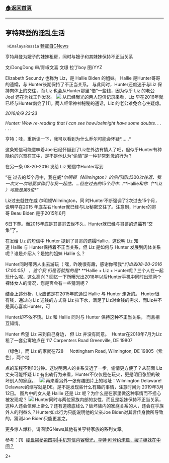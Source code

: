 ###  [:house:返回首頁](https://github.com/ourhimalayas/txt)
---

## 亨特拜登的淫乱生活
` HimalayaRussia` [轉載自GNews](https://gnews.org/zh-hans/528455/)

亨特拜登为嫂子的妹妹租房，同时与嫂子和其妹妹保持不正当关系

文/DongDong   审/青椒文喜 文璟 拉丁boy  图/YYZ

Elizabeth Secundy 也称为 Liz，是 Hallie Biden 的姐妹。 Hallie 是Hunter哥哥的遗孀，与 Hunter长期保持了不正当关系。 与此同时，Hunter还痴迷于与Liz 保持肉体上的交往，而 Liz 也会从Hunter那里“借”一些钱，因为似乎 Liz 的老公Joel 还在为找工作发愁。
![]()![](https://gnews-media-offload.s3.amazonaws.com/wp-content/uploads/2020/11/04160046/0661F3AE-D17B-44B8-85FF-8FD04BABA65E.jpeg)
从已经曝光的两人短信记录来看，Liz 早在2016年就已经与Hunter幽会了[1]。两人经常神神秘秘的通话，Liz 的老公难免会心生疑虑。

*2016/8/9 23:23*

*Hunter: Wow re-reading that I can see how*​*Joel*​*might have some doubts. . . . . .*

亨特：哇，重新读一下，我可以看到为什么乔尔可能会怀疑*……*

这条短信可能意味着Joel已经怀疑到了Liz在外边有情人了吧，但似乎Hunter有种隐约的兴奋在其中，是不是他认为“偷情”是一种非常刺激的行为？

在另一条 08-20-2016 发给 Liz 短信中Hunter写到

“在​ 过去的*15*个月中，我在威*​*尔明顿（*​**Wilmington*​）的*​*旅行超过*300*次往返，我一次又一次地要求你们与我一起住。*…*但在过去的*15*个月中*… ​**Hallie​*和你（*​**Liz​*）可能是第*8*位*​*”

Liz过去就住在威​ 尔明顿​Wilmington，同​ 时Hunter不断强调了2次过去15个月，说明早在2015 年底左右Hunter就已经与Liz秘密交往了。注意到，Hunter的哥哥 Beau Biden 是于2015年6月

6日下葬。而2015年底是其哥哥去世不久，Hunter就已经与哥哥的遗孀有“交集”了。

在发给 Liz 的短信中 Hunter 提到了哥哥的遗孀Hallie，这说明 Liz 知道 Hallie 与 Hunter保持着不正当关系，但 Liz 是如何与 Hunter 发展到肉体关系呢？谁是介绍人？是她的姐妹 Hallie 么？

![]()Hunter同时带两人出去游玩（​ 嘿，昨晚很有趣，感谢你带我*​*们出*​*去*​**08-20-2016 17:00:05*） ，这个我​ 们是否就指的是**​ **Hallie + Liz + Hunter呢？三个人在一起玩什么呢，这么高兴？回忆一下所曝光出2018年以后Hunter手机中同时出现两个裸体女人的情况，您是否会有一些猜测呢？

结合上述分析，Liz应该是在2015年底通过 Hallie 与 Hunter 走近的。 Hunter很有钱，通过向 Liz 送钱的方式将 Liz 拉下水，满足了Liz对金钱的需求，而Liz并不是真心喜欢Hunter，可

Hunter却不依不饶。Liz 和 Hallie 同时与 Hunter 保持这种不正当关系， 而且相互知情。

Hunter 希望 Liz 来到自己身边， 但 Liz 并没有同意。  Hunter在2018年7月为Liz租了一套公寓地点在 117​ Carpenters Road Greenville, DE 19807

（绿色），而 Liz 的家就在728​     Nottingham Road, Wilmington, DE 19805（紫色），两个地​

点的车程不到10分钟。这说明两人的关系又近了一步，偷情更方便了？从前面 Liz 丈夫可能怀疑 Liz 有出轨行为来看，Hunter不仅仅是在玩火，更是明目张胆的破坏别人的家庭。．
![]()![](https://gnews-media-offload.s3.amazonaws.com/wp-content/uploads/2020/11/04160108/image-3.jpeg)
再来看另外一张有趣图片上的地址：Wilmington Delaware!  Delaware的缩写就是DE。是不是发现些什么有趣的事情，注意时间为 2019年3月12日。 图片中的女人是 Hallie 还是 Liz 呢？为什么是在家里做这种事情而不担心被发现呢？
![]()![](https://gnews-media-offload.s3.amazonaws.com/wp-content/uploads/2020/11/04160152/image-4.jpeg)
Hunter同时与两位家族内部的女性，而且是姐妹保持不正当关系，这种人还会信仰上帝么？还有道德底线么？破坏族内的家庭关系的人，还会在乎族外人的利益么？Hunter如此行为只能说明他的父亲Joe Biden对其言传身教所导致的，猜测Joe Biden只能更甚之。

更多惊人爆料，请阅读GNews其他有关亨特家族的系列文章。

参考：[1] ​ [硬](https://gnews.org/zh-hans/516149/)[盘](https://gnews.org/zh-hans/516149/)[揭秘第四期](https://gnews.org/zh-hans/516149/)[|](https://gnews.org/zh-hans/516149/)[手机短信内容曝光，亨特](https://gnews.org/zh-hans/516149/)[·](https://gnews.org/zh-hans/516149/)[拜登](https://gnews.org/zh-hans/516149/)[约](https://gnews.org/zh-hans/516149/)[炮篇，嫂子姐妹在中](https://gnews.org/zh-hans/516149/)[间](https://gnews.org/zh-hans/516149/)[？](https://gnews.org/zh-hans/516149/)

2+
